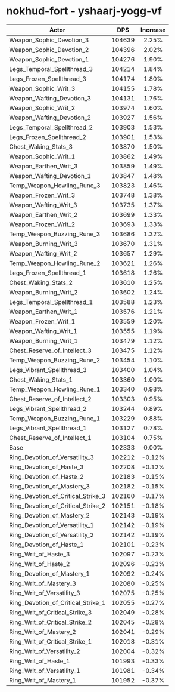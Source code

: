 # nokhud-fort - yshaarj-yogg-vf
| Actor | DPS | Increase |
|---|:---:|:---:|
|Weapon_Sophic_Devotion_3|104639|2.25%|
|Weapon_Sophic_Devotion_2|104396|2.02%|
|Weapon_Sophic_Devotion_1|104276|1.90%|
|Legs_Temporal_Spellthread_3|104214|1.84%|
|Legs_Frozen_Spellthread_3|104174|1.80%|
|Weapon_Sophic_Writ_3|104155|1.78%|
|Weapon_Wafting_Devotion_3|104131|1.76%|
|Weapon_Sophic_Writ_2|103974|1.60%|
|Weapon_Wafting_Devotion_2|103927|1.56%|
|Legs_Temporal_Spellthread_2|103903|1.53%|
|Legs_Frozen_Spellthread_2|103901|1.53%|
|Chest_Waking_Stats_3|103870|1.50%|
|Weapon_Sophic_Writ_1|103862|1.49%|
|Weapon_Earthen_Writ_3|103859|1.49%|
|Weapon_Wafting_Devotion_1|103847|1.48%|
|Temp_Weapon_Howling_Rune_3|103823|1.46%|
|Weapon_Frozen_Writ_3|103748|1.38%|
|Weapon_Wafting_Writ_3|103735|1.37%|
|Weapon_Earthen_Writ_2|103699|1.33%|
|Weapon_Frozen_Writ_2|103693|1.33%|
|Temp_Weapon_Buzzing_Rune_3|103686|1.32%|
|Weapon_Burning_Writ_3|103670|1.31%|
|Weapon_Wafting_Writ_2|103657|1.29%|
|Temp_Weapon_Howling_Rune_2|103621|1.26%|
|Legs_Frozen_Spellthread_1|103618|1.26%|
|Chest_Waking_Stats_2|103610|1.25%|
|Weapon_Burning_Writ_2|103602|1.24%|
|Legs_Temporal_Spellthread_1|103588|1.23%|
|Weapon_Earthen_Writ_1|103576|1.21%|
|Weapon_Frozen_Writ_1|103559|1.20%|
|Weapon_Wafting_Writ_1|103555|1.19%|
|Weapon_Burning_Writ_1|103479|1.12%|
|Chest_Reserve_of_Intellect_3|103475|1.12%|
|Temp_Weapon_Buzzing_Rune_2|103454|1.10%|
|Legs_Vibrant_Spellthread_3|103400|1.04%|
|Chest_Waking_Stats_1|103360|1.00%|
|Temp_Weapon_Howling_Rune_1|103340|0.98%|
|Chest_Reserve_of_Intellect_2|103303|0.95%|
|Legs_Vibrant_Spellthread_2|103244|0.89%|
|Temp_Weapon_Buzzing_Rune_1|103229|0.88%|
|Legs_Vibrant_Spellthread_1|103127|0.78%|
|Chest_Reserve_of_Intellect_1|103104|0.75%|
|Base|102333|0.00%|
|Ring_Devotion_of_Versatility_3|102212|-0.12%|
|Ring_Devotion_of_Haste_3|102208|-0.12%|
|Ring_Devotion_of_Haste_2|102183|-0.15%|
|Ring_Devotion_of_Mastery_3|102182|-0.15%|
|Ring_Devotion_of_Critical_Strike_3|102160|-0.17%|
|Ring_Devotion_of_Critical_Strike_2|102151|-0.18%|
|Ring_Devotion_of_Mastery_2|102143|-0.19%|
|Ring_Devotion_of_Versatility_1|102142|-0.19%|
|Ring_Devotion_of_Versatility_2|102142|-0.19%|
|Ring_Devotion_of_Haste_1|102101|-0.23%|
|Ring_Writ_of_Haste_3|102097|-0.23%|
|Ring_Writ_of_Haste_2|102096|-0.23%|
|Ring_Devotion_of_Mastery_1|102092|-0.24%|
|Ring_Writ_of_Mastery_3|102080|-0.25%|
|Ring_Writ_of_Versatility_3|102075|-0.25%|
|Ring_Devotion_of_Critical_Strike_1|102055|-0.27%|
|Ring_Writ_of_Critical_Strike_3|102049|-0.28%|
|Ring_Writ_of_Critical_Strike_2|102045|-0.28%|
|Ring_Writ_of_Mastery_2|102041|-0.29%|
|Ring_Writ_of_Critical_Strike_1|102018|-0.31%|
|Ring_Writ_of_Versatility_2|102004|-0.32%|
|Ring_Writ_of_Haste_1|101993|-0.33%|
|Ring_Writ_of_Versatility_1|101981|-0.34%|
|Ring_Writ_of_Mastery_1|101952|-0.37%|
